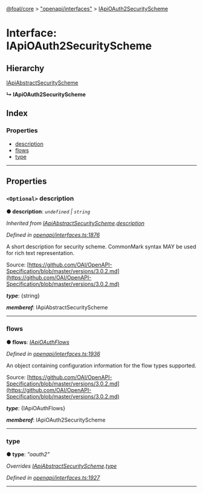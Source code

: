 [@foal/core](../README.md) > ["openapi/interfaces"](../modules/_openapi_interfaces_.md) > [IApiOAuth2SecurityScheme](../interfaces/_openapi_interfaces_.iapioauth2securityscheme.md)

# Interface: IApiOAuth2SecurityScheme

## Hierarchy

 [IApiAbstractSecurityScheme](_openapi_interfaces_.iapiabstractsecurityscheme.md)

**↳ IApiOAuth2SecurityScheme**

## Index

### Properties

* [description](_openapi_interfaces_.iapioauth2securityscheme.md#description)
* [flows](_openapi_interfaces_.iapioauth2securityscheme.md#flows)
* [type](_openapi_interfaces_.iapioauth2securityscheme.md#type)

---

## Properties

<a id="description"></a>

### `<Optional>` description

**● description**: *`undefined` \| `string`*

*Inherited from [IApiAbstractSecurityScheme](_openapi_interfaces_.iapiabstractsecurityscheme.md).[description](_openapi_interfaces_.iapiabstractsecurityscheme.md#description)*

*Defined in [openapi/interfaces.ts:1876](https://github.com/FoalTS/foal/blob/07f00115/packages/core/src/openapi/interfaces.ts#L1876)*

A short description for security scheme. CommonMark syntax MAY be used for rich text representation.

Source: [https://github.com/OAI/OpenAPI-Specification/blob/master/versions/3.0.2.md](https://github.com/OAI/OpenAPI-Specification/blob/master/versions/3.0.2.md)

*__type__*: {string}

*__memberof__*: IApiAbstractSecurityScheme

___
<a id="flows"></a>

###  flows

**● flows**: *[IApiOAuthFlows](_openapi_interfaces_.iapioauthflows.md)*

*Defined in [openapi/interfaces.ts:1936](https://github.com/FoalTS/foal/blob/07f00115/packages/core/src/openapi/interfaces.ts#L1936)*

An object containing configuration information for the flow types supported.

Source: [https://github.com/OAI/OpenAPI-Specification/blob/master/versions/3.0.2.md](https://github.com/OAI/OpenAPI-Specification/blob/master/versions/3.0.2.md)

*__type__*: {IApiOAuthFlows}

*__memberof__*: IApiOAuth2SecurityScheme

___
<a id="type"></a>

###  type

**● type**: *"oauth2"*

*Overrides [IApiAbstractSecurityScheme](_openapi_interfaces_.iapiabstractsecurityscheme.md).[type](_openapi_interfaces_.iapiabstractsecurityscheme.md#type)*

*Defined in [openapi/interfaces.ts:1927](https://github.com/FoalTS/foal/blob/07f00115/packages/core/src/openapi/interfaces.ts#L1927)*

___

